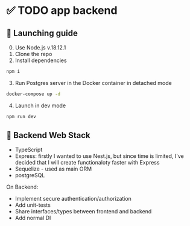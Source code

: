 # ✅ TODO app backend

## 🚀 Launching guide

0. Use Node.js v.18.12.1
1. Clone the repo
2. Install dependencies

```bash
npm i
```

3. Run Postgres server in the Docker container in detached mode

```bash
docker-compose up -d
```

4. Launch in dev mode

```bash
npm run dev
```

## 🧠 Backend Web Stack

- TypeScript
- Express: firstly I wanted to use Nest.js, but since time is limited, I've decided that I will create functionaloty faster with Express
- Sequelize - used as main ORM
- postgreSQL

On Backend:

- Implement secure authentication/authorization
- Add unit-tests
- Share interfaces/types between frontend and backend
- Add normal DI
